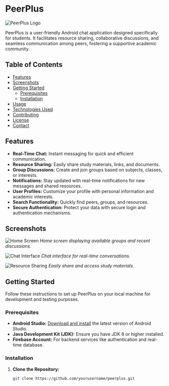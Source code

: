 # PeerPlus

![PeerPlus Logo](assets/logo.png)

PeerPlus is a user-friendly Android chat application designed specifically for students. It facilitates resource sharing, collaborative discussions, and seamless communication among peers, fostering a supportive academic community.

## Table of Contents

- [Features](#features)
- [Screenshots](#screenshots)
- [Getting Started](#getting-started)
  - [Prerequisites](#prerequisites)
  - [Installation](#installation)
- [Usage](#usage)
- [Technologies Used](#technologies-used)
- [Contributing](#contributing)
- [License](#license)
- [Contact](#contact)

## Features

- **Real-Time Chat:** Instant messaging for quick and efficient communication.
- **Resource Sharing:** Easily share study materials, links, and documents.
- **Group Discussions:** Create and join groups based on subjects, classes, or interests.
- **Notifications:** Stay updated with real-time notifications for new messages and shared resources.
- **User Profiles:** Customize your profile with personal information and academic interests.
- **Search Functionality:** Quickly find peers, groups, and resources.
- **Secure Authentication:** Protect your data with secure login and authentication mechanisms.

## Screenshots

![Home Screen](assets/home_screen.png)
*Home screen displaying available groups and recent discussions.*

![Chat Interface](assets/chat_interface.png)
*Chat interface for real-time conversations.*

![Resource Sharing](assets/resource_sharing.png)
*Easily share and access study materials.*

## Getting Started

Follow these instructions to set up PeerPlus on your local machine for development and testing purposes.

### Prerequisites

- **Android Studio:** [Download and install](https://developer.android.com/studio) the latest version of Android Studio.
- **Java Development Kit (JDK):** Ensure you have JDK 8 or higher installed.
- **Firebase Account:** For backend services like authentication and real-time database.

### Installation

1. **Clone the Repository:**

   ```bash
   git clone https://github.com/yourusername/peerplus.git
